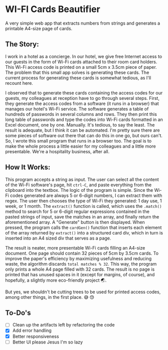 # WI-FI Cards Beautifier
A very simple web app that extracts numbers from strings and generates a printable A4-size page of cards.

## The Story:
I work in a hotel as a concierge. In our hotel, we give free Internet access to our guests in the form of Wi-Fi cards attached to their room card holders. This Wi-Fi access code is printed on a small 5cm x 3.5cm piece of paper. The problem that this small app solves is generating these cards. The current process for generating these cards is somewhat tedious, as I'll recount here.

I observed that to generate these cards containing the access codes for our guests, my colleagues at reception have to go through several steps. First, they generate the access codes from a software (it runs in a browser) that manages our hotel's Wi-Fi service. The software generates a table of hundreds of passwords in several columns and rows. They then print this long table of passwords and type the codes into Wi-Fi cards formatted in an Excel document, one by one. Manually. It's tedious, to say the least. The result is adequate, but I think it can be automated. I'm pretty sure there are some pieces of software out there that can do this in one go, but ours can't. So, I wrote this small program that runs in a browser too. The goal is to make the whole process a little easier for my colleagues and a little more presentable. We're a hospitality business, after all.

## How It Works:
This program accepts a string as input. The user can select all the content of the Wi-Fi software's page, hit `ctrl-C`, and paste everything from the clipboard into the textbox. The logic of the program is simple. Since the Wi-Fi codes generated are always 5 or 6-digit numbers, I can extract them with regex. The user then chooses the type of Wi-Fi they generated: 1 day use, 1 week, or 1 month. The `extract()` function is called, which uses the `.match()` method to search for 5 or 6-digit regular expressions contained in the pasted strings of input, save the matches in an array, and finally return the aforementioned array. A "Generate" button is then displayed. When pressed, the program calls the `cardGen()` function that inserts each element of the array returned by `extract()` into a structured card div, which in turn is inserted into an A4 sized div that serves as a page.

The result is neater, more presentable Wi-Fi cards filling an A4-size document. One page should contain 32 pieces of 5cm by 3.5cm cards. To improve the paper's efficiency by maximizing usefulness and reducing waste, the algorithm discards `total matches % 32`. This way, the program only prints a whole A4 page filled with 32 cards. The result is no page is printed that has unused spaces in it (except for margins, of course), and hopefully, a slightly more eco-friendly project :earth_asia:.

But yes, we shouldn't be cutting trees to be used for printed access codes, among other things, in the first place. 😅 😓

## To-Do's
- [ ] Clean up the artifacts left by refactoring the code
- [x] Add error handling
- [x] Better responsiveness
- [ ] Better UI please Jesus I'm so lazy